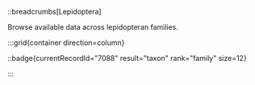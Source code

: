 ::breadcrumbs[Lepidoptera]

Browse available data across lepidopteran families.

:::grid{container direction=column}

::badge{currentRecordId="7088" result="taxon" rank="family" size=12}

:::
